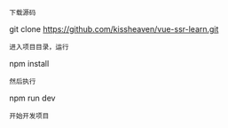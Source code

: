 ```
下载源码
```
git clone https://github.com/kissheaven/vue-ssr-learn.git
```
进入项目目录，运行
```
npm install
```
然后执行
```
npm run dev
```
开始开发项目

